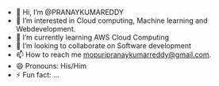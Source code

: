 - 👋 Hi, I’m @PRANAYKUMAREDDY
- 👀 I’m interested in Cloud computing, Machine learning and Webdevelopment.
- 🌱 I’m currently learning AWS Cloud Computing
- 💞️ I’m looking to collaborate on Software development
- 📫 How to reach me mopuripranaykumarreddy@gmail.com.
- 😄 Pronouns: His/Him
- ⚡ Fun fact: ...

<!---
PRANAYKUMAREDDY/PRANAYKUMAREDDY is a ✨ special ✨ repository because its `README.md` (this file) appears on your GitHub profile.
You can click the Preview link to take a look at your changes.
--->
